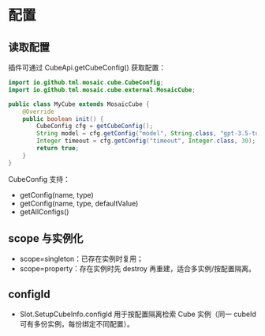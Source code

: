 # 配置

## 读取配置
插件可通过 CubeApi.getCubeConfig() 获取配置：
```java
import io.github.tml.mosaic.cube.CubeConfig;
import io.github.tml.mosaic.cube.external.MosaicCube;

public class MyCube extends MosaicCube {
    @Override
    public boolean init() {
        CubeConfig cfg = getCubeConfig();
        String model = cfg.getConfig("model", String.class, "gpt-3.5-turbo");
        Integer timeout = cfg.getConfig("timeout", Integer.class, 30);
        return true;
    }
}
```

CubeConfig 支持：
- getConfig(name, type)
- getConfig(name, type, defaultValue)
- getAllConfigs()

## scope 与实例化
- scope=singleton：已存在实例时复用；
- scope=property：存在实例时先 destroy 再重建，适合多实例/按配置隔离。

## configId
- Slot.SetupCubeInfo.configId 用于按配置隔离检索 Cube 实例（同一 cubeId 可有多份实例，每份绑定不同配置）。
